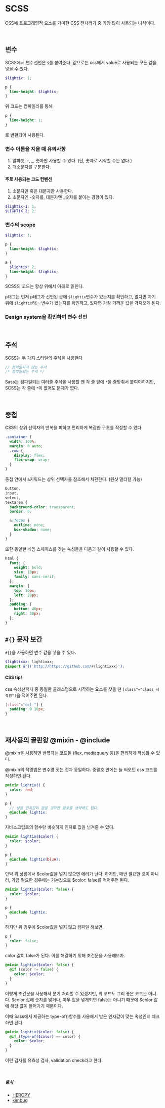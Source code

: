 # SCSS
CSS에 프로그래밍적 요소를 가미한 CSS 전처리기 중 가장 많이 사용되는 녀석이다.

<br />

## 변수
SCSS에서 변수선언은 `$`를 붙여준다. 값으로는 css에서 value로 사용되는 모든 값을 넣을 수 있다.
```scss
$lightix: 1;

p {
  line-height: $lightix;
}
```
위 코드는 컴파일러를 통해
```css
p {
  line-height: 1;
}
```
로 변환되어 사용된다.


### 변수 이름을 지을 때 유의사항
1. 알파벳, -, _, 숫자만 사용할 수 있다. (단, 숫자로 시작할 수는 없다.)
2. 대소문자를 구분한다.

#### 주로 사용되는 코드 컨벤션
1. 소문자만 혹은 대문자만 사용한다.
2. 소문자엔 -숫자를, 대문자엔 _숫자를 붙이는 경향이 있다.

```scss
$lightix-1: 1;
$LIGHTIX_2: 2;
```

### 변수의 scope
```scss
$lightix: 1;

p {
  line-height: $lightix;
}

a {
  $lightix: 2;
  line-height: $lightix;
}
```
SCSS의 코드는 항상 위에서 아래로 읽힌다. 

p태그는 먼저 p태그가 선언된 곳에 `$lightix`변수가 있는지를 확인하고, 없다면 자기 위에 `$lightix`라는 변수가 있는지를 확인하고, 있다면 가장 가까운 값을 가져오게 된다. 



### Design system을 확인하며 변수 선언

<br />

## 주석
SCSS는 두 가지 스타일의 주석을 사용한다
```scss
// 컴파일되지 않는 주석
/* 컴파일되는 주석 */
```

Sass는 컴파일되는 여러줄 주석을 사용할 땐 각 줄 앞에 `*`을 줄맞춰서 붙여야하지만, SCSS는 각 줄에 `*`이 없어도 문제가 없다.

<br />

## 중첩
CSS의 상위 선택자의 반복을 피하고 편리하게 복잡한 구조를 작성할 수 있다.
```scss
.container {
  width: 100%;
  margin: 0 auto;
  .row {
    display: flex;
    flex-wrap: wrap;
  }
}
```

중첩 안에서 `&`키워드는 상위 선택자를 참조해서 치환한다. (원샷 멀티킬 가능)

```scss
button,
input,
select,
textarea {
  background-color: transparent;
  border: 0;

  &:focus {
    outline: none;
    box-shadow: none;
  }
}
```

또한 동일한 네임 스페이스를 갖는 속성들을 다음과 같이 사용할 수 있다.
```scss
html {
  font: {
    weight: bold;
    size: 10px;
    family: sans-serif;
  };
  margin: {
    top: 10px;
    left: 20px;
  };
  padding: {
    bottom: 40px;
    right: 30px;
  };
}
```

## `#{}` 문자 보간
`#{}`을 사용하면 변수 값을 넣을 수 있다.
```scss
$lightixxx: lightixxx;
@import url('http://https://github.com/#{lightixxx}');
```

#### CSS tip!
css 속성선택자 중 동일한 클래스명으로 시작하는 요소를 찾을 땐
`[class^="class 시작명"]`을 적어주면 된다.
```css
[class^="col-"] {
  padding: 0 10px;
}
```

<br />

## 재사용의 끝판왕 @mixin - @include
@mixin을 사용하면 반복되는 코드들 (flex, mediaquery 등)을 편리하게 작성할 수 있다.

@mixin의 작명법은 변수명 짓는 것과 동일하다. 중괄호 안에는 늘 써오던 css 코드를 작성하면 된다.
```scss
@mixin lightix() {
  color: red;
}

p {
  // 넣을 인자값이 없을 경우엔 괄호를 생략해도 된다.
  @include lightix;
}
```


자바스크립트의 함수랑 비슷하게 인자로 값을 넘겨줄 수 있다.
```scss
@mixin lightix($color) {
  color: $color;
}

p {
  @include lightix(blue);
}
```

만약 위 상황에서 $color값을 넣지 않으면 에러가 난다. 하지만, 매번 필요한 것이 아니라, 가끔 필요한 경우에는 기본값으로 $color: false를 적어주면 된다.

```scss
@mixin lightix($color: false) {
  color: $color;
}

p {
  @include lightix;
}
```
하지만 위 경우에 $color값을 넣지 않고 컴파일 해보면, 
```css
p {
  color: false;
}
```
color 값이 false가 된다. 이를 해결하기 위해 조건문을 사용해보자.
```scss
@mixin lightix($color: false) {
  @if (color != false) {
    color: $color;
  }
}
```
이렇게 조건문을 사용해서 분기 처리할 수 있겠지만, 위 코드도 그리 좋은 코드는 아니다. $color 값에 숫자를 넣거나, 아무 값을 넣게되면 false는 아니기 때문에 $color 값에 해당 값이 들어가기 때문이다.

이때 Sass에서 제공하는 type-of()함수를 사용해서 받은 인자값이 맞는 속성인지 체크하면 된다.

```scss
@mixin lightix($color: false) {
  @if (type-of($color) == color) {
    color: $color;
  }
}
```
이런 검사를 유효성 검사, validation check라고 한다. 

<br />

##### 출처
- [HEROPY](https://heropy.blog/2018/01/31/sass)
- [kimbug](https://edu.goorm.io/lecture/25681/%EA%B9%80%EB%B2%84%EA%B7%B8%EC%9D%98-ui-%EA%B0%9C%EB%B0%9C-%EB%B6%80%ED%8A%B8%EC%BA%A0%ED%94%84-%EA%B2%BD%EB%A0%A5%EA%B0%99%EC%9D%80-%EC%8B%A0%EC%9E%85%EC%9C%BC%EB%A1%9C-%EB%A0%88%EB%B2%A8%EC%97%85?utm_source=inhouse_edu_p&utm_medium=display&utm_campaign=kimbug_ui&utm_content=banner)